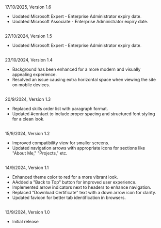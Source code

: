 17/10/2025, Version 1.6
- Uodated Microsoft Expert - Enterprise Administrator expiry date.
- Uodated Microsoft Associate - Enterprise Administrator expiry date.
<br><br>

27/10/2024, Version 1.5
- Uodated Microsoft Expert - Enterprise Administrator expiry date.
<br><br>

23/10/2024, Version 1.4
- Background has been enhanced for a more modern and visually appealing experience.
- Resolved an issue causing extra horizontal space when viewing the site on mobile devices.
<br><br>

20/9/2024, Version 1.3  
- Replaced skills order list with paragraph format.
- Updated #contact to include proper spacing and structured font styling for a clean look.
<br><br>

15/9/2024, Version 1.2  
- Improved compatibility view for smaller screens.
- Updated navigation arrows with appropriate icons for sections like "About Me," "Projects," etc.
<br><br>

14/9/2024, Version 1.1  
- Enhanced theme color to red for a more vibrant look.
- AAdded a "Back to Top" button for improved user experience.
- Implemented arrow indicators next to headers to enhance navigation.
- Replaced "Download Certificate" text with a down arrow icon for clarity.
- Updated favicon for better tab identification in browsers.
<br><br>

13/9/2024, Version 1.0  
- Initial release

